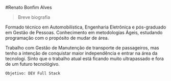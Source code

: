 #Renato Bonfim Alves
>Breve biografia

Formado técnico em Automobilística, Engenharia Eletrônica e pós-graduado em Gestão de Pessoas.
Conhecimento em metodologias Ágeis, estudando programação com o propósito de mudar de área.

Trabalho com Gestão de Manutenção de transporte de passageiros, mas tenho a intenção de conquistar maior independência e entrar na área da tecnologi.
Sinto que o trabalho atual está ficando muito ultrapassado e fora de um futuro tecnológivo.

```
Objetivo: DEV Full Stack
```
